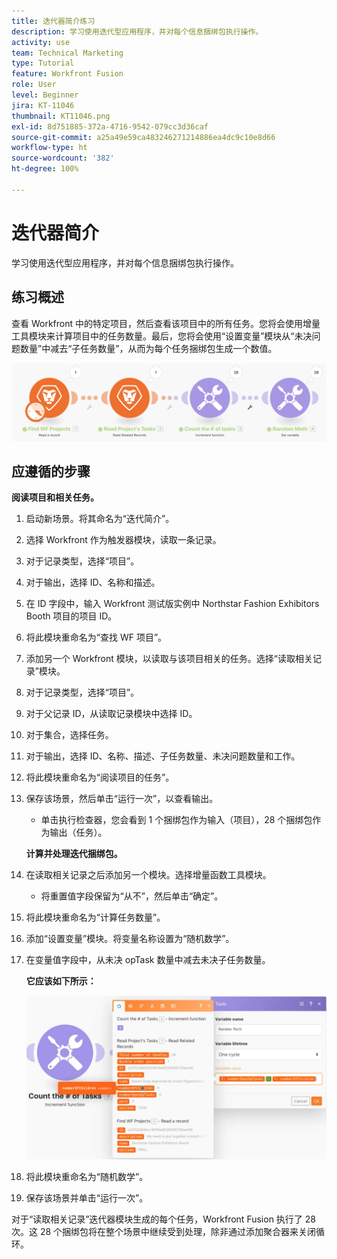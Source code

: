 ```yaml
---
title: 迭代器简介练习
description: 学习使用迭代型应用程序，并对每个信息捆绑包执行操作。
activity: use
team: Technical Marketing
type: Tutorial
feature: Workfront Fusion
role: User
level: Beginner
jira: KT-11046
thumbnail: KT11046.png
exl-id: 8d751885-372a-4716-9542-079cc3d36caf
source-git-commit: a25a49e59ca483246271214886ea4dc9c10e8d66
workflow-type: ht
source-wordcount: '382'
ht-degree: 100%

---
```


# 迭代器简介

学习使用迭代型应用程序，并对每个信息捆绑包执行操作。

## 练习概述

查看 Workfront 中的特定项目，然后查看该项目中的所有任务。您将会使用增量工具模块来计算项目中的任务数量。最后，您将会使用“设置变量”模块从“未决问题数量”中减去“子任务数量”，从而为每个任务捆绑包生成一个数值。

![迭代器简介图像 1](../12-exercises/assets/introduction-to-iterators-walkthrough-1.png)

## 应遵循的步骤

**阅读项目和相关任务。**

1. 启动新场景。将其命名为“迭代简介”。
1. 选择 Workfront 作为触发器模块，读取一条记录。
1. 对于记录类型，选择“项目”。
1. 对于输出，选择 ID、名称和描述。
1. 在 ID 字段中，输入 Workfront 测试版实例中 Northstar Fashion Exhibitors Booth 项目的项目 ID。
1. 将此模块重命名为“查找 WF 项目”。
1. 添加另一个 Workfront 模块，以读取与该项目相关的任务。选择“读取相关记录”模块。
1. 对于记录类型，选择“项目”。
1. 对于父记录 ID，从读取记录模块中选择 ID。
1. 对于集合，选择任务。
1. 对于输出，选择 ID、名称、描述、子任务数量、未决问题数量和工作。
1. 将此模块重命名为“阅读项目的任务”。
1. 保存该场景，然后单击“运行一次”，以查看输出。

   + 单击执行检查器，您会看到 1 个捆绑包作为输入（项目），28 个捆绑包作为输出（任务）。

   **计算并处理迭代捆绑包。**

1. 在读取相关记录之后添加另一个模块。选择增量函数工具模块。

   + 将重置值字段保留为“从不”，然后单击“确定”。

1. 将此模块重命名为“计算任务数量”。
1. 添加“设置变量”模块。将变量名称设置为“随机数学”。
1. 在变量值字段中，从未决 opTask 数量中减去未决子任务数量。

   **它应该如下所示：**

   ![迭代器简介图像 2](../12-exercises/assets/introduction-to-iterators-walkthrough-2.png)

1. 将此模块重命名为“随机数学”。
1. 保存该场景并单击“运行一次”。

对于“读取相关记录”迭代器模块生成的每个任务，Workfront Fusion 执行了 28 次。这 28 个捆绑包将在整个场景中继续受到处理，除非通过添加聚合器来关闭循环。
